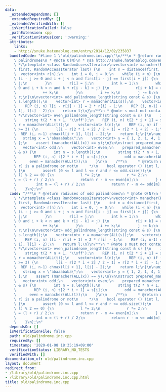 ```yaml
---
data:
  _extendedDependsOn: []
  _extendedRequiredBy: []
  _extendedVerifiedWith: []
  _isVerificationFailed: false
  _pathExtension: cpp
  _verificationStatusIcon: ':warning:'
  attributes:
    links:
    - http://snuke.hatenablog.com/entry/2014/12/02/235837
  bundledCode: "#line 1 \"old/palindrome.inc.cpp\"\n/**\n * @return radiuses of odd\
    \ palindromes\n * @note O(N)\n * @sa http://snuke.hatenablog.com/entry/2014/12/02/235837\n\
    \ */\ntemplate <class RandomAccessIterator>\nvector<int> manacher(RandomAccessIterator\
    \ first, RandomAccessIterator last) {\n    int n = distance(first, last);\n  \
    \  vector<int> r(n);\n    int i = 0, j = 0;\n    while (i < n) {\n        while\
    \ (i - j >= 0 and i + j < n and first[i - j] == first[i + j]) {\n            ++\
    \ j;\n        }\n        r[i] = j;\n        int k = 1;\n        while (i - k >=\
    \ 0 and i + k < n and k + r[i - k] < j) {\n            r[i + k] = r[i - k];\n\
    \            ++ k;\n        }\n        i += k;\n        j -= k;\n    }\n    return\
    \ r;\n}\n\nvector<int> odd_palindrome_length(string const & s) {\n    int n =\
    \ s.length();\n    vector<int> r = manacher(ALL(s));\n    vector<int> l(n);\n\
    \    REP (i, n) l[i - r[i] + 1] = 2 * r[i] - 1;\n    REP (i, n-1) chmax(l[i +\
    \ 1], l[i] - 2);\n    return l;\n}\n/**\n * @note s must not contain '\\xff'\n\
    \ */\nvector<int> even_palindrome_length(string const & s) {\n    int n = s.length();\n\
    \    string t(2 * n + 1, '\\xff');\n    REP (i, n) t[2 * i + 1] = s[i];\n    vector<int>\
    \ r = manacher(ALL(t));\n    vector<int> l(n);\n    REP (i, n) if (r[2 * i + 2]\
    \ >= 3) {\n        l[i - r[2 * i + 2] / 2 + 1] = r[2 * i + 2] - 1;\n    }\n  \
    \  REP (i, n-1) chmax(l[i + 1], l[i] - 2);\n    return l;\n}\n\nunittest {\n \
    \   string x = \"abaaababa\";\n    vector<int> y = { 1, 2, 1, 4, 1, 2, 3, 2, 1\
    \ };\n    assert (manacher(ALL(x)) == y);\n}\n\nstruct prepared_manacher {\n \
    \   vector<int> odd;\n    vector<int> even;\n    prepared_manacher(string const\
    \ & s) {\n        int n = s.length();\n        string t(2 * n + 1, '\\xff');\n\
    \        REP (i, n) t[2 * i + 1] = s[i];\n        odd = manacher(ALL(s));\n  \
    \      even = manacher(ALL(t));\n    }\n\n    /**\n     * @return wheter s[l,\
    \ r) is a palindrome or not\n     */\n    bool operator () (int l, int r) const\
    \ {\n        assert (0 <= l and l <= r and r <= odd.size());\n        if ((r -\
    \ l) % 2 == 0) {\n            l *= 2;\n            r *= 2;\n            int m\
    \ = (l + r) / 2;\n            return r - m <= even[m];\n        } else {\n   \
    \         int m = (l + r) / 2;\n            return r - m <= odd[m];\n        }\n\
    \    }\n};\n"
  code: "/**\n * @return radiuses of odd palindromes\n * @note O(N)\n * @sa http://snuke.hatenablog.com/entry/2014/12/02/235837\n\
    \ */\ntemplate <class RandomAccessIterator>\nvector<int> manacher(RandomAccessIterator\
    \ first, RandomAccessIterator last) {\n    int n = distance(first, last);\n  \
    \  vector<int> r(n);\n    int i = 0, j = 0;\n    while (i < n) {\n        while\
    \ (i - j >= 0 and i + j < n and first[i - j] == first[i + j]) {\n            ++\
    \ j;\n        }\n        r[i] = j;\n        int k = 1;\n        while (i - k >=\
    \ 0 and i + k < n and k + r[i - k] < j) {\n            r[i + k] = r[i - k];\n\
    \            ++ k;\n        }\n        i += k;\n        j -= k;\n    }\n    return\
    \ r;\n}\n\nvector<int> odd_palindrome_length(string const & s) {\n    int n =\
    \ s.length();\n    vector<int> r = manacher(ALL(s));\n    vector<int> l(n);\n\
    \    REP (i, n) l[i - r[i] + 1] = 2 * r[i] - 1;\n    REP (i, n-1) chmax(l[i +\
    \ 1], l[i] - 2);\n    return l;\n}\n/**\n * @note s must not contain '\\xff'\n\
    \ */\nvector<int> even_palindrome_length(string const & s) {\n    int n = s.length();\n\
    \    string t(2 * n + 1, '\\xff');\n    REP (i, n) t[2 * i + 1] = s[i];\n    vector<int>\
    \ r = manacher(ALL(t));\n    vector<int> l(n);\n    REP (i, n) if (r[2 * i + 2]\
    \ >= 3) {\n        l[i - r[2 * i + 2] / 2 + 1] = r[2 * i + 2] - 1;\n    }\n  \
    \  REP (i, n-1) chmax(l[i + 1], l[i] - 2);\n    return l;\n}\n\nunittest {\n \
    \   string x = \"abaaababa\";\n    vector<int> y = { 1, 2, 1, 4, 1, 2, 3, 2, 1\
    \ };\n    assert (manacher(ALL(x)) == y);\n}\n\nstruct prepared_manacher {\n \
    \   vector<int> odd;\n    vector<int> even;\n    prepared_manacher(string const\
    \ & s) {\n        int n = s.length();\n        string t(2 * n + 1, '\\xff');\n\
    \        REP (i, n) t[2 * i + 1] = s[i];\n        odd = manacher(ALL(s));\n  \
    \      even = manacher(ALL(t));\n    }\n\n    /**\n     * @return wheter s[l,\
    \ r) is a palindrome or not\n     */\n    bool operator () (int l, int r) const\
    \ {\n        assert (0 <= l and l <= r and r <= odd.size());\n        if ((r -\
    \ l) % 2 == 0) {\n            l *= 2;\n            r *= 2;\n            int m\
    \ = (l + r) / 2;\n            return r - m <= even[m];\n        } else {\n   \
    \         int m = (l + r) / 2;\n            return r - m <= odd[m];\n        }\n\
    \    }\n};\n"
  dependsOn: []
  isVerificationFile: false
  path: old/palindrome.inc.cpp
  requiredBy: []
  timestamp: '2020-01-08 18:35:19+09:00'
  verificationStatus: LIBRARY_NO_TESTS
  verifiedWith: []
documentation_of: old/palindrome.inc.cpp
layout: document
redirect_from:
- /library/old/palindrome.inc.cpp
- /library/old/palindrome.inc.cpp.html
title: old/palindrome.inc.cpp
---
```

